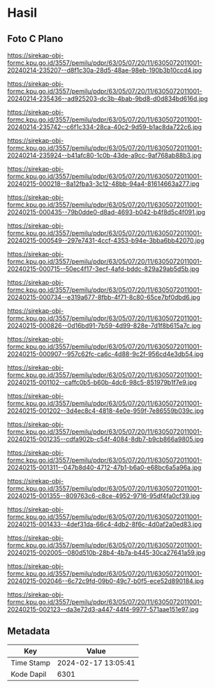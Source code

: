 # Hasil

## Foto C Plano

https://sirekap-obj-formc.kpu.go.id/3557/pemilu/pdpr/63/05/07/20/11/6305072011001-20240214-235207--d8f1c30a-28d5-48ae-98eb-190b3b10ccd4.jpg

https://sirekap-obj-formc.kpu.go.id/3557/pemilu/pdpr/63/05/07/20/11/6305072011001-20240214-235436--ad925203-dc3b-4bab-9bd8-d0d834bd616d.jpg

https://sirekap-obj-formc.kpu.go.id/3557/pemilu/pdpr/63/05/07/20/11/6305072011001-20240214-235742--c6f1c334-28ca-40c2-9d59-b1ac8da722c6.jpg

https://sirekap-obj-formc.kpu.go.id/3557/pemilu/pdpr/63/05/07/20/11/6305072011001-20240214-235924--b41afc80-1c0b-43de-a9cc-9af768ab88b3.jpg

https://sirekap-obj-formc.kpu.go.id/3557/pemilu/pdpr/63/05/07/20/11/6305072011001-20240215-000218--8a12fba3-3c12-48bb-94a4-81614663a277.jpg

https://sirekap-obj-formc.kpu.go.id/3557/pemilu/pdpr/63/05/07/20/11/6305072011001-20240215-000435--79b0dde0-d8ad-4693-b042-b4f8d5c4f091.jpg

https://sirekap-obj-formc.kpu.go.id/3557/pemilu/pdpr/63/05/07/20/11/6305072011001-20240215-000549--297e7431-4ccf-4353-b94e-3bba6bb42070.jpg

https://sirekap-obj-formc.kpu.go.id/3557/pemilu/pdpr/63/05/07/20/11/6305072011001-20240215-000715--50ec4f17-3ecf-4afd-bddc-829a29ab5d5b.jpg

https://sirekap-obj-formc.kpu.go.id/3557/pemilu/pdpr/63/05/07/20/11/6305072011001-20240215-000734--e319a677-8fbb-4f71-8c80-65ce7bf0dbd6.jpg

https://sirekap-obj-formc.kpu.go.id/3557/pemilu/pdpr/63/05/07/20/11/6305072011001-20240215-000826--0d16bd91-7b59-4d99-828e-7d1f8b615a7c.jpg

https://sirekap-obj-formc.kpu.go.id/3557/pemilu/pdpr/63/05/07/20/11/6305072011001-20240215-000907--957c62fc-ca6c-4d88-9c2f-956cd4e3db54.jpg

https://sirekap-obj-formc.kpu.go.id/3557/pemilu/pdpr/63/05/07/20/11/6305072011001-20240215-001102--caffc0b5-b60b-4dc6-98c5-851979b1f7e9.jpg

https://sirekap-obj-formc.kpu.go.id/3557/pemilu/pdpr/63/05/07/20/11/6305072011001-20240215-001202--3d4ec8c4-4818-4e0e-959f-7e86559b039c.jpg

https://sirekap-obj-formc.kpu.go.id/3557/pemilu/pdpr/63/05/07/20/11/6305072011001-20240215-001235--cdfa902b-c54f-4084-8db7-b9cb866a9805.jpg

https://sirekap-obj-formc.kpu.go.id/3557/pemilu/pdpr/63/05/07/20/11/6305072011001-20240215-001311--047b8d40-4712-47b1-b6a0-e68bc6a5a96a.jpg

https://sirekap-obj-formc.kpu.go.id/3557/pemilu/pdpr/63/05/07/20/11/6305072011001-20240215-001355--809763c6-c8ce-4952-9716-95df4fa0cf39.jpg

https://sirekap-obj-formc.kpu.go.id/3557/pemilu/pdpr/63/05/07/20/11/6305072011001-20240215-001433--4def31da-66c4-4db2-8f6c-4d0af2a0ed83.jpg

https://sirekap-obj-formc.kpu.go.id/3557/pemilu/pdpr/63/05/07/20/11/6305072011001-20240215-002005--080d510b-28b4-4b7a-b445-30ca27641a59.jpg

https://sirekap-obj-formc.kpu.go.id/3557/pemilu/pdpr/63/05/07/20/11/6305072011001-20240215-002046--6c72c9fd-09b0-49c7-b0f5-ece52d890184.jpg

https://sirekap-obj-formc.kpu.go.id/3557/pemilu/pdpr/63/05/07/20/11/6305072011001-20240215-002123--da3e72d3-a447-44f4-9977-571aae151e97.jpg


## Metadata

| Key        | Value               |
| ---------- | ------------------- |
| Time Stamp | 2024-02-17 13:05:41 |
| Kode Dapil | 6301                |



